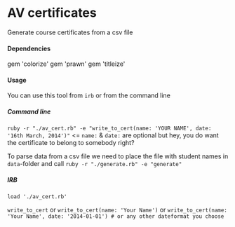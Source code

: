 AV certificates
============

Generate course certificates from a csv file

#### Dependencies
gem 'colorize'
gem 'prawn'
gem 'titleize'



#### Usage
You can use this tool from `irb` or from the command line

##### Command line
`ruby -r "./av_cert.rb" -e "write_to_cert(name: 'YOUR NAME', date: '16th March, 2014')"` <= `name:` & `date:` are optional but hey, you do want the certificate to belong to somebody right?

To parse data from a csv file we need to place the file with student names in `data`-folder and call `ruby -r "./generate.rb" -e "generate"`
##### IRB
`load './av_cert.rb'`

`write_to_cert` or `write_to_cert(name: 'Your Name')` or `write_to_cert(name: 'Your Name', date: '2014-01-01') # or any other dateformat you choose` 

